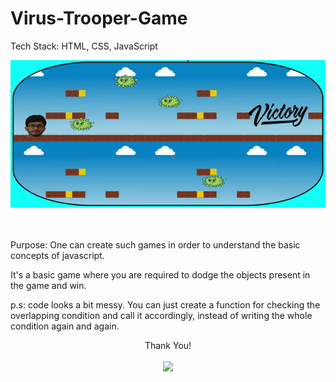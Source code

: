 # Virus-Trooper-Game

Tech Stack: HTML, CSS, JavaScript
<br>
<p align="center">
<img src="assets/game2.gif" width="800">
</p>
<br><br>
Purpose: One can create such games in order to understand the basic concepts of javascript.
<br>

It's a basic game where you are required to dodge the  objects present in the game and win.

p.s: code looks a bit messy. You can just create a function for checking the overlapping condition and call it accordingly, instead of writing the whole condition again and again.
<br>
<p align="center">Thank You! <br><br>
<img src="https://media.giphy.com/media/vFKqnCdLPNOKc/giphy.gif" width="300">
</p>
